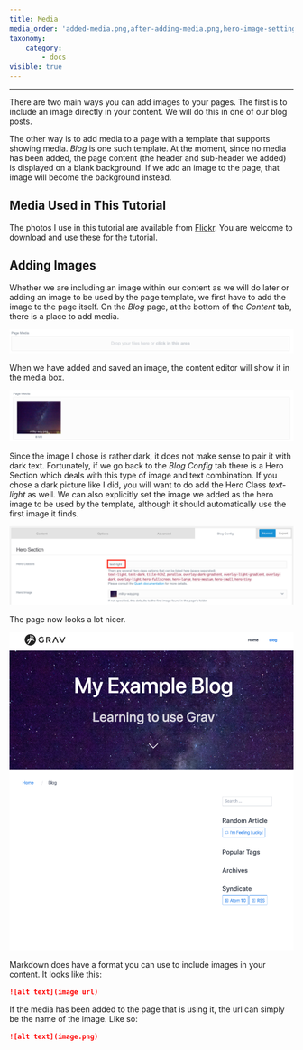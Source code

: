 ```yaml
---
title: Media
media_order: 'added-media.png,after-adding-media.png,hero-image-settings.png,media-resizing.png,page-media.png'
taxonomy:
    category:
        - docs
visible: true
---
```


---

There are two main ways you can add images to your pages. The first is to include an image directly in your content. We will do this in one of our blog posts.

The other way is to add media to a page with a template that supports showing media. _Blog_ is one such template. At the moment, since no media has been added, the page content (the header and sub-header we added) is displayed on a blank background. If we add an image to the page, that image will become the background instead.

## Media Used in This Tutorial

The photos I use in this tutorial are available from [Flickr](https://www.flickr.com/photos/53807750@N08/with/49346925923/). You are welcome to download and use these for the tutorial.

## Adding Images

Whether we are including an image within our content as we will do later or adding an image to be used by the page template, we first have to add the image to the page itself. On the _Blog_ page, at the bottom of the _Content_ tab, there is a place to add media.

![page media](page-media.png)

When we have added and saved an image, the content editor will show it in the media box.

![image in media box](added-media.png)

Since the image I chose is rather dark, it does not make sense to pair it with dark text. Fortunately, if we go back to the _Blog Config_ tab there is a Hero Section which deals with this type of image and text combination. If you chose a dark picture like I did, you will want to do add the Hero Class _text-light_ as well. We can also explicitly set the image we added as the hero image to be used by the template, although it should automatically use the first image it finds.

![blog config hero section](hero-image-settings.png)

The page now looks a lot nicer.

![better webpage](after-adding-media.png)

<!--

Not sure if this should be included or not.

## Admin Panel Image Issues

If you are able to add an image, but find that it is not showing up in the admin panel, it may be because the image is too large/high-resolution. If you encounter this issue, you can prevent these problems by automatically resizing the images when you add them. To do this, you will have to configure the _Admin_ plugin.

After clicking on the _Plugins_ tab and selecting the _Admin_ plugin, scroll through the listed configuration options to the _Page Media Image Resizer_ section. There are two boxes we need to modify by replacing the 0 with another number. The first box, _Resize Width_ tells the admin panel what width to use when resizing images. The number you put will define the number of pixels in the width. In the example I have chosen the number 4096, but if you still encounter problems you should find 2048 to still provide a very good image. The second box, _Resolution Max Width_ tells the admin panel to resize any images with a higher width than the number provided. Keep in mind, this is width in pixels and does not affect the size of the image displayed. We can also assign numbers to _Resize Height_ and _Resolution Max Height_, but since images will be resized proportionally, this should not be necessary.

![media resizing](media-resizing.png)

Remember to click _Save_ when you are finished! -->



Markdown does have a format you can use to include images in your content. It looks like this:

```md
![alt text](image url)
```

If the media has been added to the page that is using it, the url can simply be the name of the image. Like so:

```md
![alt text](image.png)
```
